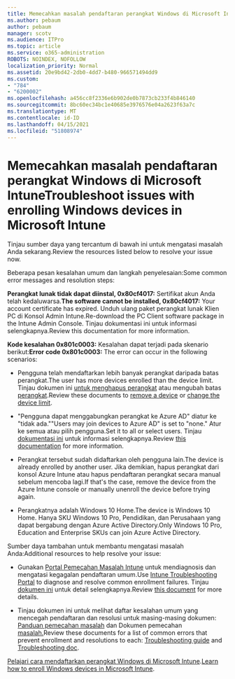 ```yaml
---
title: Memecahkan masalah pendaftaran perangkat Windows di Microsoft Intune
ms.author: pebaum
author: pebaum
manager: scotv
ms.audience: ITPro
ms.topic: article
ms.service: o365-administration
ROBOTS: NOINDEX, NOFOLLOW
localization_priority: Normal
ms.assetid: 20e9bd42-2db0-4dd7-b480-966571494dd9
ms.custom:
- "784"
- "6200002"
ms.openlocfilehash: a456cc8f2336e6b902de0b7873cb233f4b846140
ms.sourcegitcommit: 8bc60ec34bc1e40685e3976576e04a2623f63a7c
ms.translationtype: MT
ms.contentlocale: id-ID
ms.lasthandoff: 04/15/2021
ms.locfileid: "51808974"
---
```

# <a name="troubleshoot-issues-with-enrolling-windows-devices-in-microsoft-intune"></a><span data-ttu-id="6eb6f-102">Memecahkan masalah pendaftaran perangkat Windows di Microsoft Intune</span><span class="sxs-lookup"><span data-stu-id="6eb6f-102">Troubleshoot issues with enrolling Windows devices in Microsoft Intune</span></span>

<span data-ttu-id="6eb6f-103">Tinjau sumber daya yang tercantum di bawah ini untuk mengatasi masalah Anda sekarang.</span><span class="sxs-lookup"><span data-stu-id="6eb6f-103">Review the resources listed below to resolve your issue now.</span></span>
  
<span data-ttu-id="6eb6f-104">Beberapa pesan kesalahan umum dan langkah penyelesaian:</span><span class="sxs-lookup"><span data-stu-id="6eb6f-104">Some common error messages and resolution steps:</span></span>
  
 <span data-ttu-id="6eb6f-105">**Perangkat lunak tidak dapat diinstal, 0x80cf4017:** Sertifikat akun Anda telah kedaluwarsa.</span><span class="sxs-lookup"><span data-stu-id="6eb6f-105">**The software cannot be installed, 0x80cf4017:** Your account certificate has expired.</span></span> <span data-ttu-id="6eb6f-106">Unduh ulang paket perangkat lunak Klien PC di Konsol Admin Intune.</span><span class="sxs-lookup"><span data-stu-id="6eb6f-106">Re-download the PC Client software package in the Intune Admin Console.</span></span> <span data-ttu-id="6eb6f-107">Tinjau dokumentasi ini untuk informasi selengkapnya.</span><span class="sxs-lookup"><span data-stu-id="6eb6f-107">Review this documentation for more information.</span></span>
  
 <span data-ttu-id="6eb6f-108">**Kode kesalahan 0x801c0003:** Kesalahan dapat terjadi pada skenario berikut:</span><span class="sxs-lookup"><span data-stu-id="6eb6f-108">**Error code 0x801c0003:** The error can occur in the following scenarios:</span></span>
  
-  <span data-ttu-id="6eb6f-109">Pengguna telah mendaftarkan lebih banyak perangkat daripada batas perangkat.</span><span class="sxs-lookup"><span data-stu-id="6eb6f-109">The user has more devices enrolled than the device limit.</span></span> <span data-ttu-id="6eb6f-110">Tinjau dokumen ini [untuk menghapus perangkat](https://docs.microsoft.com/intune/devices-wipe) atau mengubah batas [perangkat](https://docs.microsoft.com/intune/enrollment-restrictions-set#set-device-limit-restrictions).</span><span class="sxs-lookup"><span data-stu-id="6eb6f-110">Review these documents to [remove a device](https://docs.microsoft.com/intune/devices-wipe) or [change the device limit](https://docs.microsoft.com/intune/enrollment-restrictions-set#set-device-limit-restrictions).</span></span>

-  <span data-ttu-id="6eb6f-111">"Pengguna dapat menggabungkan perangkat ke Azure AD" diatur ke "tidak ada."</span><span class="sxs-lookup"><span data-stu-id="6eb6f-111">"Users may join devices to Azure AD" is set to "none."</span></span> <span data-ttu-id="6eb6f-112">Atur ke semua atau pilih pengguna.</span><span class="sxs-lookup"><span data-stu-id="6eb6f-112">Set it to all or select users.</span></span> <span data-ttu-id="6eb6f-113">Tinjau [dokumentasi ini](https://docs.microsoft.com/azure/active-directory/device-management-azure-portal#configure-device-settings) untuk informasi selengkapnya.</span><span class="sxs-lookup"><span data-stu-id="6eb6f-113">Review [this documentation](https://docs.microsoft.com/azure/active-directory/device-management-azure-portal#configure-device-settings) for more information.</span></span>

-  <span data-ttu-id="6eb6f-114">Perangkat tersebut sudah didaftarkan oleh pengguna lain.</span><span class="sxs-lookup"><span data-stu-id="6eb6f-114">The device is already enrolled by another user.</span></span> <span data-ttu-id="6eb6f-115">Jika demikian, hapus perangkat dari konsol Azure Intune atau hapus pendaftaran perangkat secara manual sebelum mencoba lagi.</span><span class="sxs-lookup"><span data-stu-id="6eb6f-115">If that's the case, remove the device from the Azure Intune console or manually unenroll the device before trying again.</span></span>

-  <span data-ttu-id="6eb6f-116">Perangkatnya adalah Windows 10 Home.</span><span class="sxs-lookup"><span data-stu-id="6eb6f-116">The device is Windows 10 Home.</span></span> <span data-ttu-id="6eb6f-117">Hanya SKU Windows 10 Pro, Pendidikan, dan Perusahaan yang dapat bergabung dengan Azure Active Directory.</span><span class="sxs-lookup"><span data-stu-id="6eb6f-117">Only Windows 10 Pro, Education and Enterprise SKUs can join Azure Active Directory.</span></span>

<span data-ttu-id="6eb6f-118">Sumber daya tambahan untuk membantu mengatasi masalah Anda:</span><span class="sxs-lookup"><span data-stu-id="6eb6f-118">Additional resources to help resolve your issue:</span></span>
  
-  <span data-ttu-id="6eb6f-119">Gunakan [Portal Pemecahan Masalah Intune](https://devicemanagement.microsoft.com/#blade/Microsoft_Intune_DeviceSettings/TroubleshootBlade) untuk mendiagnosis dan mengatasi kegagalan pendaftaran umum.</span><span class="sxs-lookup"><span data-stu-id="6eb6f-119">Use [Intune Troubleshooting Portal](https://devicemanagement.microsoft.com/#blade/Microsoft_Intune_DeviceSettings/TroubleshootBlade) to diagnose and resolve common enrollment failures.</span></span> <span data-ttu-id="6eb6f-120">Tinjau [dokumen ini](https://docs.microsoft.com/intune/help-desk-operators) untuk detail selengkapnya.</span><span class="sxs-lookup"><span data-stu-id="6eb6f-120">Review [this document](https://docs.microsoft.com/intune/help-desk-operators) for more details.</span></span>

-  <span data-ttu-id="6eb6f-121">Tinjau dokumen ini untuk melihat daftar kesalahan umum yang mencegah pendaftaran dan resolusi untuk masing-masing dokumen: [Panduan pemecahan masalah](https://support.microsoft.com/help/4089533/troubleshooting-windows-device-enrollment-problems-in-microsoft-intune) dan Dokumen pemecahan [masalah.](https://docs.microsoft.com/troubleshoot/mem/intune/troubleshoot-device-enrollment-in-intune)</span><span class="sxs-lookup"><span data-stu-id="6eb6f-121">Review these documents for a list of common errors that prevent enrollment and resolutions to each: [Troubleshooting guide](https://support.microsoft.com/help/4089533/troubleshooting-windows-device-enrollment-problems-in-microsoft-intune) and [Troubleshooting doc](https://docs.microsoft.com/troubleshoot/mem/intune/troubleshoot-device-enrollment-in-intune).</span></span>

<span data-ttu-id="6eb6f-122">[Pelajari cara mendaftarkan perangkat Windows di Microsoft Intune](https://docs.microsoft.com/intune/windows-enroll).</span><span class="sxs-lookup"><span data-stu-id="6eb6f-122">[Learn how to enroll Windows devices in Microsoft Intune](https://docs.microsoft.com/intune/windows-enroll).</span></span>
